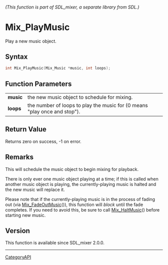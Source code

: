 ###### (This function is part of SDL_mixer, a separate library from SDL.)
# Mix_PlayMusic

Play a new music object.

## Syntax

```c
int Mix_PlayMusic(Mix_Music *music, int loops);

```

## Function Parameters

|               |                                                                           |
| ------------- | ------------------------------------------------------------------------- |
| **music**     | the new music object to schedule for mixing.                              |
| **loops**     | the number of loops to play the music for (0 means "play once and stop"). |

## Return Value

Returns zero on success, -1 on error.

## Remarks

This will schedule the music object to begin mixing for playback.

There is only ever one music object playing at a time; if this is called
when another music object is playing, the currently-playing music is halted
and the new music will replace it.

Please note that if the currently-playing music is in the process of fading
out (via [Mix_FadeOutMusic](Mix_FadeOutMusic.md)()), this function will
*block* until the fade completes. If you need to avoid this, be sure to
call [Mix_HaltMusic](Mix_HaltMusic.md)() before starting new music.

## Version

This function is available since SDL_mixer 2.0.0.

----
[CategoryAPI](CategoryAPI.md)
